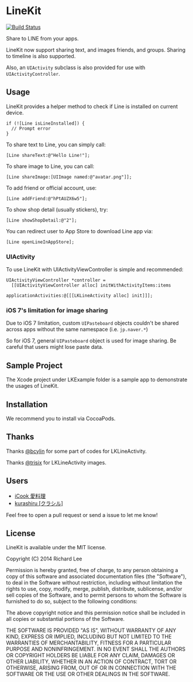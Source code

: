 # LineKit

[![Build Status](https://travis-ci.org/dlackty/LineKit.svg?branch=master)](https://travis-ci.org/dlackty/LineKit)

Share to LINE from your apps.

LineKit now support sharing text, and images friends, and groups. Sharing to timeline is also supported.

Also, an `UIActivity` subclass is also provided for use with `UIActivityController`.

## Usage

LineKit provides a helper method to check if Line is installed on current device.

```ObjC
if (![Line isLineInstalled]) {
  // Prompt error
}
```

To share text to Line, you can simply call:

```ObjC
[Line shareText:@"Hello Line!"];
```

To share image to Line, you can call: 

```ObjC
[Line shareImage:[UIImage named:@"avatar.png"]];
```

To add friend or official account, use:

```ObjC
[Line addFriend:@"hPtAUZX6w5"];
```

To show shop detail (usually stickers), try:

```ObjC
[Line showShopDetail:@"2"];
```

You can redirect user to App Store to download Line app via:

```ObjC
[Line openLineInAppStore];
```

### UIActivity

To use LineKit with UIActivityViewController is simple and recommended:

```ObjC
UIActivityViewController *controller = 
  [[UIActivityViewController alloc] initWithActivityItems:items
                                    applicationActivities:@[[[LKLineActivity alloc] init]]];
```

### iOS 7's limitation for image sharing

Due to iOS 7 limitation, custom `UIPasteboard` objects couldn't be shared across apps without the same namespace (i.e. `jp.naver.*`)

So for iOS 7, general `UIPasteboard` object is used for image sharing. Be careful that users might lose paste data.

## Sample Project

The Xcode project under LKExample folder is a sample app to demonstrate the usages of LineKit.

## Installation

We recommend you to install via CocoaPods.

## Thanks

Thanks [@bcylin](https://github.com/bcylin) for some part of codes for LKLineActivity.

Thanks [@trisix](https://github.com/trisix) for LKLineActivity images.

## Users

* [iCook 愛料理](https://icook.tw/)
* [kurashiru [クラシル]](https://www.kurashiru.com/)

Feel free to open a pull request or send a issue to let me know!

## License

LineKit is available under the MIT license.

Copyright (C) 2014 Richard Lee

Permission is hereby granted, free of charge, to any person obtaining a copy of this software and associated documentation files (the "Software"), to deal in the Software without restriction, including without limitation the rights to use, copy, modify, merge, publish, distribute, sublicense, and/or sell copies of the Software, and to permit persons to whom the Software is furnished to do so, subject to the following conditions:

The above copyright notice and this permission notice shall be included in all copies or substantial portions of the Software.

THE SOFTWARE IS PROVIDED "AS IS", WITHOUT WARRANTY OF ANY KIND, EXPRESS OR IMPLIED, INCLUDING BUT NOT LIMITED TO THE WARRANTIES OF MERCHANTABILITY, FITNESS FOR A PARTICULAR PURPOSE AND NONINFRINGEMENT. IN NO EVENT SHALL THE AUTHORS OR COPYRIGHT HOLDERS BE LIABLE FOR ANY CLAIM, DAMAGES OR OTHER LIABILITY, WHETHER IN AN ACTION OF CONTRACT, TORT OR OTHERWISE, ARISING FROM, OUT OF OR IN CONNECTION WITH THE SOFTWARE OR THE USE OR OTHER DEALINGS IN THE SOFTWARE.
